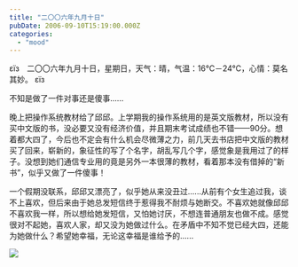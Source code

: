 ```yaml
---
title: "二〇〇六年九月十日"
pubDate: 2006-09-10T15:19:00.000Z
categories: 
  - "mood"
---
```


εїз　二〇〇六年九月十日，星期日，天气：晴，气温：16℃－24℃，心情：莫名其妙。 εїз

  

不知是做了一件对事还是傻事……

晚上把操作系统教材给了邱邱。上学期我的操作系统用的是英文版教材，所以没有买中文版的书，没必要又没有经济价值，并且期末考试成绩也不错——90分。想着都大四了，今后也不定会有什么机会尽微薄之力，前几天去书店把中文版的教材买了回来，崭新的，象征性的写了个名字，胡乱写几个字，感觉象是我用过了的样子。没想到她们通信专业用的竟是另外一本很薄的教材，看着那本没有借掉的“新书”，似乎又做了一件傻事！

一个假期没联系，邱邱又漂亮了，似乎她从来没丑过......从前有个女生追过我，谈不上喜欢，但后来由于她总发短信终于惹得我不耐烦与她断交。不喜欢她就像邱邱不喜欢我一样，所以想给她发短信，又怕她讨厌，不想连普通朋友也做不成。感觉很对不起她，喜欢人家，却又没为她做过什么。在矛盾中不知不觉已经大四，还能为她做什么？希望她幸福，无论这幸福是谁给予的......

  
![](http://files.myopera.com/meteorain/images/luck_05.jpg)
